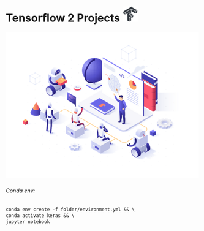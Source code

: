 Tensorflow 2 Projects ![](icon.png)
=====================
![](screen.png)
###### Conda env:

```
conda env create -f folder/environment.yml && \
conda activate keras && \
jupyter notebook
```